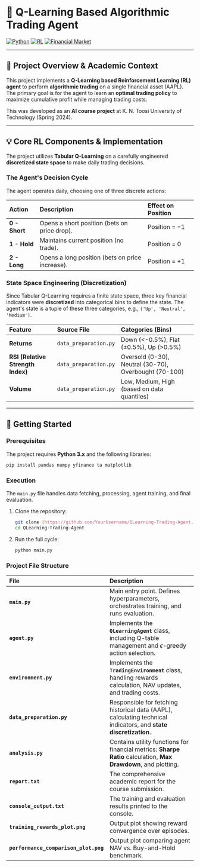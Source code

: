 # 🤖 Q-Learning Based Algorithmic Trading Agent

[![Python](https://img.shields.io/badge/Python-3.x-blue?logo=python)](https://www.python.org/)
[![RL](https://img.shields.io/badge/Algorithm-Q--Learning-orange)](https://en.wikipedia.org/wiki/Q-learning)
[![Financial Market](https://img.shields.io/badge/Application-Stock_Trading-brightgreen)]()

---

## 🌟 Project Overview & Academic Context

This project implements a **Q-Learning based Reinforcement Learning (RL) agent** to perform **algorithmic trading** on a single financial asset (AAPL). The primary goal is for the agent to learn an **optimal trading policy** to maximize cumulative profit while managing trading costs.

This was developed as an **AI course project** at K. N. Toosi University of Technology (Spring 2024).

---

## 💡 Core RL Components & Implementation

The project utilizes **Tabular Q-Learning** on a carefully engineered **discretized state space** to make daily trading decisions.

### The Agent's Decision Cycle

The agent operates daily, choosing one of three discrete actions:

| Action | Description | Effect on Position |
| :--- | :--- | :--- |
| **0 - Short** | Opens a short position (bets on price drop). | Position = $-1$ |
| **1 - Hold** | Maintains current position (no trade). | Position = $0$ |
| **2 - Long** | Opens a long position (bets on price increase). | Position = $+1$ |

### State Space Engineering (Discretization)

Since Tabular Q-Learning requires a finite state space, three key financial indicators were **discretized** into categorical bins to define the state. The agent's state is a tuple of these three categories, e.g., `('Up', 'Neutral', 'Medium')`.

| Feature | Source File | Categories (Bins) |
| :--- | :--- | :--- |
| **Returns** | `data_preparation.py` | Down ($<$-0.5%), Flat ($\pm$0.5%), Up ($>$$0.5\%$) |
| **RSI (Relative Strength Index)** | `data_preparation.py` | Oversold (0-30), Neutral (30-70), Overbought (70-100) |
| **Volume** | `data_preparation.py` | Low, Medium, High (based on data quantiles) |

---

## 🚀 Getting Started

### Prerequisites

The project requires **Python 3.x** and the following libraries:

```bash
pip install pandas numpy yfinance ta matplotlib
```

### Execution

The `main.py` file handles data fetching, processing, agent training, and final evaluation.

1.  Clone the repository:
    ```bash
    git clone [https://github.com/YourUsername/QLearning-Trading-Agent.git](https://github.com/YourUsername/QLearning-Trading-Agent.git) 
    cd QLearning-Trading-Agent
    ```
2.  Run the full cycle:
    ```bash
    python main.py
    ```
### Project File Structure

| File | Description |
| :--- | :--- |
| **`main.py`** | Main entry point. Defines hyperparameters, orchestrates training, and runs evaluation. |
| **`agent.py`** | Implements the **`QLearningAgent`** class, including Q-table management and $\epsilon$-greedy action selection. |
| **`environment.py`** | Implements the **`TradingEnvironment`** class, handling rewards calculation, NAV updates, and trading costs. |
| **`data_preparation.py`** | Responsible for fetching historical data (AAPL), calculating technical indicators, and **state discretization**. |
| **`analysis.py`** | Contains utility functions for financial metrics: **Sharpe Ratio** calculation, **Max Drawdown**, and plotting. |
| **`report.txt`** | The comprehensive academic report for the course submission. |
| **`console_output.txt`** | The training and evaluation results printed to the console. |
| **`training_rewards_plot.png`** | Output plot showing reward convergence over episodes. |
| **`performance_comparison_plot.png`** | Output plot comparing agent NAV vs. Buy-and-Hold benchmark. |


    
